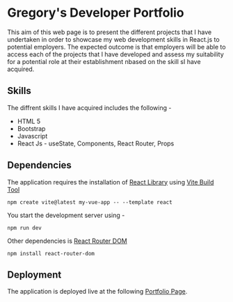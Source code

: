 # Gregory's Developer Portfolio
This aim of this web page is to present the different projects that I have undertaken in order to showcase my web development skills in React.js to potential employers. The expected outcome is that employers will be able to access each of the projects that I have developed and assess my suitability for a potential role at their establishment nbased on the skill sI have acquired.

## Skills

The diffrent skills I have acquired includes the following -

* HTML 5
* Bootstrap
* Javascript
* React Js - useState, Components, React Router, Props

## Dependencies

The application requires the installation of [React Library](https://legacy.reactjs.org/docs/getting-started.html) using [Vite Build Tool](https://vitejs.dev/guide/)

```
npm create vite@latest my-vue-app -- --template react
```

You start the development server using -

```
npm run dev
```

Other dependencies is [React Router DOM](https://reactrouter.com/en/main/start/tutorial)

```
npm install react-router-dom
```

## Deployment

The application is deployed live at the following [Portfolio Page](https://kenigreg.github.io/gregory-developer-portfolio/).